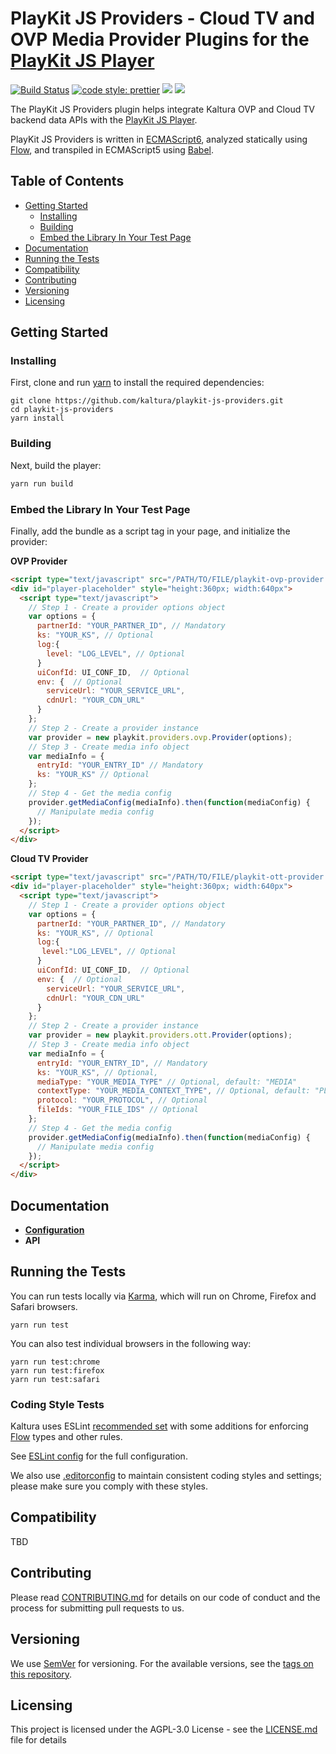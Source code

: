 # PlayKit JS Providers - Cloud TV and OVP Media Provider Plugins for the [PlayKit JS Player]

[![Build Status](https://github.com/kaltura/playkit-js-providers/actions/workflows/run_canary_full_flow.yaml/badge.svg)](https://github.com/kaltura/playkit-js-providers/actions/workflows/run_canary_full_flow.yaml)
[![code style: prettier](https://img.shields.io/badge/code_style-prettier-ff69b4.svg?style=flat-square)](https://github.com/prettier/prettier)
[![](https://img.shields.io/npm/v/@playkit-js/playkit-js-providers/latest.svg)](https://www.npmjs.com/package/@playkit-js/playkit-js-providers)
[![](https://img.shields.io/npm/v/@playkit-js/playkit-js-providers/canary.svg)](https://www.npmjs.com/package/@playkit-js/playkit-js-providers/v/canary)

The PlayKit JS Providers plugin helps integrate Kaltura OVP and Cloud TV backend data APIs with the [PlayKit JS Player].

PlayKit JS Providers is written in [ECMAScript6], analyzed statically using [Flow], and transpiled in ECMAScript5 using [Babel].

[flow]: https://flow.org/
[ecmascript6]: https://github.com/ericdouglas/ES6-Learning#articles--tutorials
[babel]: https://babeljs.io
[playkit js player]: https://github.com/kaltura/playkit-js

## Table of Contents

- [Getting Started](#getting-started)
  - [Installing](#installing)
  - [Building](#building)
  - [Embed the Library In Your Test Page](#embed-the-library-in-your-test-page)
- [Documentation](#documentation)
- [Running the Tests](#running-the-tests)
- [Compatibility](#compatibility)
- [Contributing](#contributing)
- [Versioning](#versioning)
- [Licensing](#licensing)

## Getting Started

### Installing

First, clone and run [yarn] to install the required dependencies:

[yarn]: https://yarnpkg.com/lang/en/

```
git clone https://github.com/kaltura/playkit-js-providers.git
cd playkit-js-providers
yarn install
```

### Building

Next, build the player:

```javascript
yarn run build
```

### Embed the Library In Your Test Page

Finally, add the bundle as a script tag in your page, and initialize the provider:

**OVP Provider**

```html
<script type="text/javascript" src="/PATH/TO/FILE/playkit-ovp-provider.js"></script>
<div id="player-placeholder" style="height:360px; width:640px">
  <script type="text/javascript">
    // Step 1 - Create a provider options object
    var options = {
      partnerId: "YOUR_PARTNER_ID", // Mandatory
      ks: "YOUR_KS", // Optional
      log:{
        level: "LOG_LEVEL", // Optional
      }
      uiConfId: UI_CONF_ID,  // Optional
      env: {  // Optional
        serviceUrl: "YOUR_SERVICE_URL",
        cdnUrl: "YOUR_CDN_URL"
      }
    };
    // Step 2 - Create a provider instance
    var provider = new playkit.providers.ovp.Provider(options);
    // Step 3 - Create media info object
    var mediaInfo = {
      entryId: "YOUR_ENTRY_ID" // Mandatory
      ks: "YOUR_KS" // Optional
    };
    // Step 4 - Get the media config
    provider.getMediaConfig(mediaInfo).then(function(mediaConfig) {
      // Manipulate media config
    });
  </script>
</div>
```

**Cloud TV Provider**

```html
<script type="text/javascript" src="/PATH/TO/FILE/playkit-ott-provider.js"></script>
<div id="player-placeholder" style="height:360px; width:640px">
  <script type="text/javascript">
    // Step 1 - Create a provider options object
    var options = {
      partnerId: "YOUR_PARTNER_ID", // Mandatory
      ks: "YOUR_KS", // Optional
      log:{
       level:"LOG_LEVEL", // Optional
      }
      uiConfId: UI_CONF_ID,  // Optional
      env: {  // Optional
        serviceUrl: "YOUR_SERVICE_URL",
        cdnUrl: "YOUR_CDN_URL"
      }
    };
    // Step 2 - Create a provider instance
    var provider = new playkit.providers.ott.Provider(options);
    // Step 3 - Create media info object
    var mediaInfo = {
      entryId: "YOUR_ENTRY_ID", // Mandatory
      ks: "YOUR_KS", // Optional,
      mediaType: "YOUR_MEDIA_TYPE" // Optional, default: "MEDIA"
      contextType: "YOUR_MEDIA_CONTEXT_TYPE", // Optional, default: "PLAYBACK"
      protocol: "YOUR_PROTOCOL", // Optional
      fileIds: "YOUR_FILE_IDS" // Optional
    };
    // Step 4 - Get the media config
    provider.getMediaConfig(mediaInfo).then(function(mediaConfig) {
      // Manipulate media config
    });
  </script>
</div>
```

## Documentation

- **[Configuration](docs/configuration.md)**
- **API**

## Running the Tests

You can run tests locally via [Karma], which will run on Chrome, Firefox and Safari browsers.

[karma]: https://karma-runner.github.io/1.0/index.html

```
yarn run test
```

You can also test individual browsers in the following way:

```
yarn run test:chrome
yarn run test:firefox
yarn run test:safari
```

### Coding Style Tests

Kaltura uses ESLint [recommended set](http://eslint.org/docs/rules/) with some additions for enforcing [Flow] types and other rules.

See [ESLint config](.eslintrc.json) for the full configuration.

We also use [.editorconfig](.editorconfig) to maintain consistent coding styles and settings; please make sure you comply with these styles.

## Compatibility

TBD

## Contributing

Please read [CONTRIBUTING.md](https://gist.github.com/PurpleBooth/b24679402957c63ec426) for details on our code of conduct and the process for submitting pull requests to us.

## Versioning

We use [SemVer](http://semver.org/) for versioning. For the available versions, see the [tags on this repository](https://github.com/kaltura/playkit-js-providers/tags).

## Licensing

This project is licensed under the AGPL-3.0 License - see the [LICENSE.md](LICENSE.md) file for details
